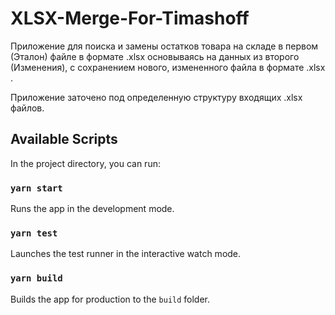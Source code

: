 # XLSX-Merge-For-Timashoff

Приложение для поиска и замены остатков товара на складе в первом (Эталон) файле в формате .xlsx основываясь на данных из второго (Изменения), с сохранением нового, измененного файла в формате .xlsx .

Приложение заточено под определенную структуру входящих .xlsx файлов.

## Available Scripts

In the project directory, you can run:

### `yarn start`

Runs the app in the development mode.

### `yarn test`

Launches the test runner in the interactive watch mode.

### `yarn build`

Builds the app for production to the `build` folder.

